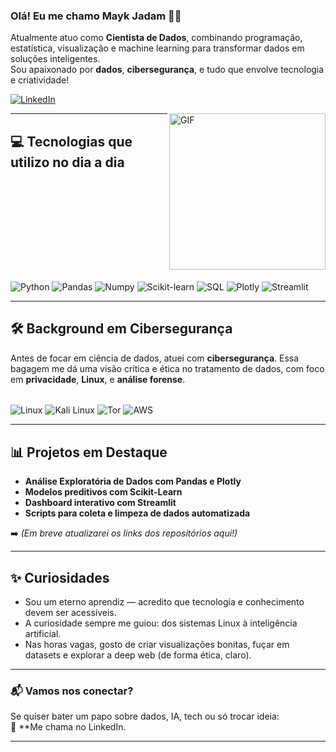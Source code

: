 ### **Olá! Eu me chamo Mayk Jadam** 🧠🚀  
Atualmente atuo como **Cientista de Dados**, combinando programação, estatística, visualização e machine learning para transformar dados em soluções inteligentes.  
Sou apaixonado por **dados**, **cibersegurança**, e tudo que envolve tecnologia e criatividade!

[![LinkedIn](https://img.shields.io/badge/-LinkedIn-0077B5?style=for-the-badge&logo=linkedin&logoColor=white)](https://www.linkedin.com/in/mayk-jadam-59999419a/)

<img height="" width="250" align="right" alt="GIF" src="https://media.giphy.com/media/coxQHKASG60HrHtvkt/giphy.gif"/>

---

## 💻 Tecnologias que utilizo no dia a dia

<div style="display: inline-block;"><br/>
    <img align="center" alt="Python" src="https://img.shields.io/badge/Python-3776AB?style=for-the-badge&logo=python&logoColor=white">    
    <img align="center" alt="Pandas" src="https://img.shields.io/badge/Pandas-150458?style=for-the-badge&logo=pandas&logoColor=white">
    <img align="center" alt="Numpy" src="https://img.shields.io/badge/NumPy-013243?style=for-the-badge&logo=numpy&logoColor=white"> 
    <img align="center" alt="Scikit-learn" src="https://img.shields.io/badge/Scikit--Learn-F7931E?style=for-the-badge&logo=scikit-learn&logoColor=white"> 
    <img align="center" alt="SQL" src="https://img.shields.io/badge/SQL-4479A1?style=for-the-badge&logo=postgresql&logoColor=white"> 
    <img align="center" alt="Plotly" src="https://img.shields.io/badge/Plotly-3F4F75?style=for-the-badge&logo=plotly&logoColor=white"> 
    <img align="center" alt="Streamlit" src="https://img.shields.io/badge/Streamlit-FF4B4B?style=for-the-badge&logo=streamlit&logoColor=white"> 
</div></br>

---

## 🛠️ Background em Cibersegurança

Antes de focar em ciência de dados, atuei com **cibersegurança**. Essa bagagem me dá uma visão crítica e ética no tratamento de dados, com foco em **privacidade**, **Linux**, e **análise forense**.

<div style="display: inline-block;"><br/>
    <img align="center" alt="Linux" src="https://img.shields.io/badge/Linux-FCC624?style=for-the-badge&logo=linux&logoColor=black">    
    <img align="center" alt="Kali Linux" src="https://img.shields.io/badge/Kali_Linux-557C94?style=for-the-badge&logo=kali-linux&logoColor=white">   
    <img align="center" alt="Tor" src="https://img.shields.io/badge/Tor_Browser-7D4698?style=for-the-badge&logo=Tor-Browser&logoColor=white"> 
    <img align="center" alt="AWS" src="https://img.shields.io/badge/Amazon_AWS-FF9900?style=for-the-badge&logo=amazonaws&logoColor=white"> 
</div></br>

---

## 📊 Projetos em Destaque

- **Análise Exploratória de Dados com Pandas e Plotly**  
- **Modelos preditivos com Scikit-Learn**  
- **Dashboard interativo com Streamlit**  
- **Scripts para coleta e limpeza de dados automatizada**

➡️ *(Em breve atualizarei os links dos repositórios aqui!)*

---

## ✨ Curiosidades

- Sou um eterno aprendiz — acredito que tecnologia e conhecimento devem ser acessíveis.
- A curiosidade sempre me guiou: dos sistemas Linux à inteligência artificial.
- Nas horas vagas, gosto de criar visualizações bonitas, fuçar em datasets e explorar a deep web (de forma ética, claro).

---

### 📬 Vamos nos conectar?

Se quiser bater um papo sobre dados, IA, tech ou só trocar ideia:  
📩 **Me chama no LinkedIn.

---

